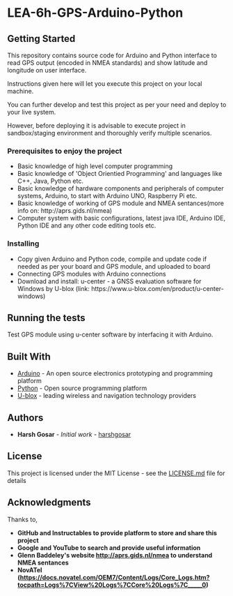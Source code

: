 # LEA-6h-GPS-Arduino-Python

## Getting Started
This repository contains source code for Arduino and Python interface to read GPS output (encoded in NMEA standards) and show latitude and longitude on user interface.

Instructions given here will let you execute this project on your local machine. 

You can further develop and test this project as per your need and deploy to your live system.

However, before deploying it is advisable to execute project in sandbox/staging environment and thoroughly verify multiple scenarios.

### Prerequisites to enjoy the project
<ul>
  <li>Basic knowledge of high level computer programming</li>
  <li>Basic knowledge of 'Object Orientied Programming' and languages like C++, Java, Python etc.</li>
  <li>Basic knowledge of hardware components and peripherals of computer systems, Arduino, to start with Arduino UNO, Raspberry Pi etc. </li>
  <li>Basic knowledge of working of GPS module and NMEA sentances(more info on: http://aprs.gids.nl/nmea)
  <li>Computer system with basic configurations, latest java IDE, Arduino IDE, Python IDE and any other code editing tools etc.</li> 
</ul>

### Installing
<ul>
  <li>Copy given Arduino and Python code, compile and update code if needed as per your board and GPS module, and uploaded to board</li>
  <li>Connecting GPS modules with Arduino connections</li>
  <li>Download and install: u-center - a GNSS evaluation software for Windows by U-blox (link: https://www.u-blox.com/en/product/u-center-windows)
</ul> 

## Running the tests

Test GPS module using u-center software by interfacing it with Arduino. 

## Built With

* [Arduino](http://arduino.cc/) - An open source electronics prototyping and programming platform
* [Python](https://www.python.org/) - Open source programming platform
* [U-blox](https://www.u-blox.com/) -  leading wireless and navigation technology providers

## Authors

* **Harsh Gosar** - *Initial work* - [harshgosar](https://github.com/harshgosar)

## License

This project is licensed under the MIT License - see the [LICENSE.md](LICENSE.md) file for details

## Acknowledgments
Thanks to,
* **GitHub and Instructables to provide platform to store and share this project**
* **Google and YouTube to search and provide useful information**
* **Glenn Baddeley's website http://aprs.gids.nl/nmea to understand NMEA sentances**
* **NovATel (https://docs.novatel.com/OEM7/Content/Logs/Core_Logs.htm?tocpath=Logs%7CView%20Logs%7CCore%20Logs%7C_____0)**

